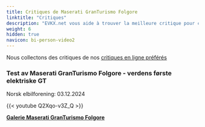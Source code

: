 ```yaml
---
title: Critiques de Maserati GranTurismo Folgore
linktitle: "Critiques"
description: "EVKX.net vous aide à trouver la meilleure critique pour ce modèle."
weight: 6
hidden: true
navicon: bi-person-video2
---
```

Nous collectons des critiques de nos [critiques en ligne préférés](../../../../../guides/evreviewers/)

<div class="container text-center shadow p-2 pe-4 mb-5 bg-body-tertiary rounded border">
<h3>Test av Maserati GranTurismo Folgore - verdens første elektriske GT</h3>
<p>Norsk elbilforening: 03.12.2024</p>

{{< youtube Q2Xqo-v3Z_Q >}}

</div>
<div class="mt-3 mb-3">
<a href="../gallery/" class="text-decoration-none text-black">
<strong><i class="bi-arrow-left"></i>Galerie  </strong>
</a>
<a href="../" class="text-decoration-none text-black float-end">
<strong>Maserati GranTurismo Folgore <i class="bi-arrow-right"></i></strong>
</a>
</div>
